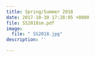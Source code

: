 ```yaml
---
title: Spring/Summer 2018
date: 2017-10-30 17:28:05 +0000
file: SS2018sm.pdf
image:
  file: " SS2018.jpg"
description: ''

---
```

